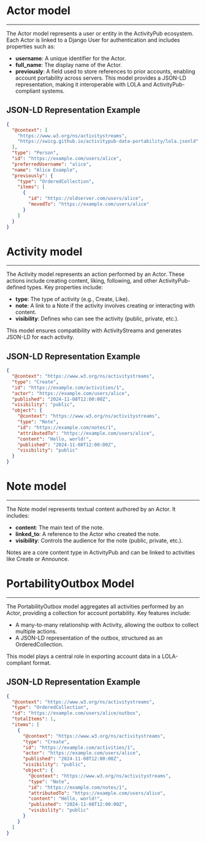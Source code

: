 # Actor model

----

The Actor model represents a user or entity in the ActivityPub ecosystem. Each Actor is linked to a Django User for authentication and includes properties such as:

* **username**: A unique identifier for the Actor.
* **full_name**: The display name of the Actor.
* **previously**: A field used to store references to prior accounts, enabling account portability across servers.
This model provides a JSON-LD representation, making it interoperable with LOLA and ActivityPub-compliant systems.

## **JSON-LD Representation Example**

```json
{
  "@context": [
    "https://www.w3.org/ns/activitystreams",
    "https://swicg.github.io/activitypub-data-portability/lola.jsonld"
  ],
  "type": "Person",
  "id": "https://example.com/users/alice",
  "preferredUsername": "alice",
  "name": "Alice Example",
  "previously": {
    "type": "OrderedCollection",
    "items": [
      {
        "id": "https://oldserver.com/users/alice",
        "movedTo": "https://example.com/users/alice"
      }
    ]
  }
}
```

# Activity model

---

The Activity model represents an action performed by an Actor. These actions include creating content, liking, following, and other ActivityPub-defined types. Key properties include:

* **type**: The type of activity (e.g., Create, Like).
* **note**: A link to a Note if the activity involves creating or interacting with content.
* **visibility**: Defines who can see the activity (public, private, etc.).

This model ensures compatibility with ActivityStreams and generates JSON-LD for each activity.

## **JSON-LD Representation Example**

```json
{
  "@context": "https://www.w3.org/ns/activitystreams",
  "type": "Create",
  "id": "https://example.com/activities/1",
  "actor": "https://example.com/users/alice",
  "published": "2024-11-08T12:00:00Z",
  "visibility": "public",
  "object": {
    "@context": "https://www.w3.org/ns/activitystreams",
    "type": "Note",
    "id": "https://example.com/notes/1",
    "attributedTo": "https://example.com/users/alice",
    "content": "Hello, world!",
    "published": "2024-11-08T12:00:00Z",
    "visibility": "public"
  }
}
```

# Note model

---

The Note model represents textual content authored by an Actor. It includes:

* **content**: The main text of the note.
* **linked_to**: A reference to the Actor who created the note.
* **visibility**: Controls the audience for the note (public, private, etc.).

Notes are a core content type in ActivityPub and can be linked to activities like Create or Announce.

# PortabilityOutbox Model

---

The PortabilityOutbox model aggregates all activities performed by an Actor, providing a collection for account portability. Key features include:

* A many-to-many relationship with Activity, allowing the outbox to collect multiple actions.
* A JSON-LD representation of the outbox, structured as an OrderedCollection.

This model plays a central role in exporting account data in a LOLA-compliant format.

## **JSON-LD Representation Example**

```json
{
  "@context": "https://www.w3.org/ns/activitystreams",
  "type": "OrderedCollection",
  "id": "https://example.com/users/alice/outbox",
  "totalItems": 1,
  "items": [
    {
      "@context": "https://www.w3.org/ns/activitystreams",
      "type": "Create",
      "id": "https://example.com/activities/1",
      "actor": "https://example.com/users/alice",
      "published": "2024-11-08T12:00:00Z",
      "visibility": "public",
      "object": {
        "@context": "https://www.w3.org/ns/activitystreams",
        "type": "Note",
        "id": "https://example.com/notes/1",
        "attributedTo": "https://example.com/users/alice",
        "content": "Hello, world!",
        "published": "2024-11-08T12:00:00Z",
        "visibility": "public"
      }
    }
  ]
}
```